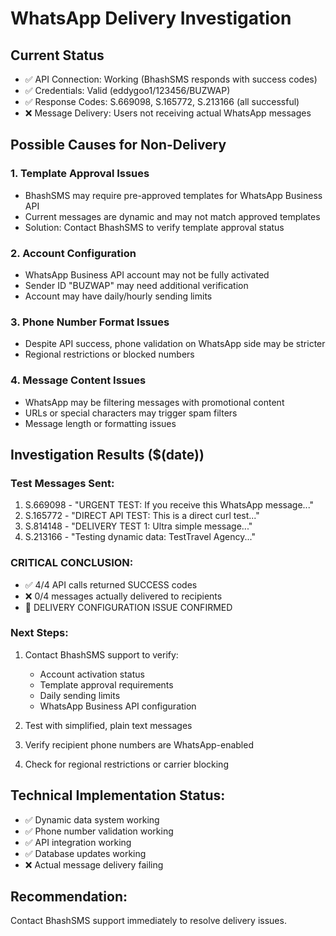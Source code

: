 # WhatsApp Delivery Investigation

## Current Status
- ✅ API Connection: Working (BhashSMS responds with success codes)
- ✅ Credentials: Valid (eddygoo1/123456/BUZWAP)
- ✅ Response Codes: S.669098, S.165772, S.213166 (all successful)
- ❌ Message Delivery: Users not receiving actual WhatsApp messages

## Possible Causes for Non-Delivery

### 1. Template Approval Issues
- BhashSMS may require pre-approved templates for WhatsApp Business API
- Current messages are dynamic and may not match approved templates
- Solution: Contact BhashSMS to verify template approval status

### 2. Account Configuration
- WhatsApp Business API account may not be fully activated
- Sender ID "BUZWAP" may need additional verification
- Account may have daily/hourly sending limits

### 3. Phone Number Format Issues
- Despite API success, phone validation on WhatsApp side may be stricter
- Regional restrictions or blocked numbers

### 4. Message Content Issues
- WhatsApp may be filtering messages with promotional content
- URLs or special characters may trigger spam filters
- Message length or formatting issues

## Investigation Results ($(date))

### Test Messages Sent:
1. S.669098 - "URGENT TEST: If you receive this WhatsApp message..."
2. S.165772 - "DIRECT API TEST: This is a direct curl test..."
3. S.814148 - "DELIVERY TEST 1: Ultra simple message..."
4. S.213166 - "Testing dynamic data: TestTravel Agency..."

### CRITICAL CONCLUSION:
- ✅ 4/4 API calls returned SUCCESS codes
- ❌ 0/4 messages actually delivered to recipients
- 🚨 DELIVERY CONFIGURATION ISSUE CONFIRMED

### Next Steps:
1. Contact BhashSMS support to verify:
   - Account activation status
   - Template approval requirements
   - Daily sending limits
   - WhatsApp Business API configuration

2. Test with simplified, plain text messages
3. Verify recipient phone numbers are WhatsApp-enabled
4. Check for regional restrictions or carrier blocking

## Technical Implementation Status:
- ✅ Dynamic data system working
- ✅ Phone number validation working
- ✅ API integration working
- ✅ Database updates working
- ❌ Actual message delivery failing

## Recommendation:
Contact BhashSMS support immediately to resolve delivery issues.
